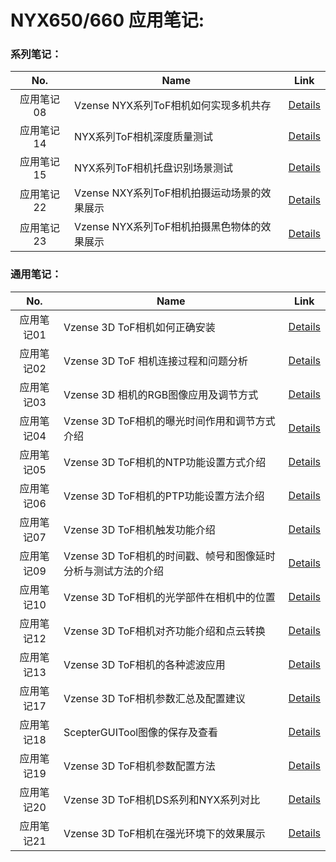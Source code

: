 

# NYX650/660 应用笔记:

### **系列笔记：**

|    No.     | Name                                         | Link                                                         |
| :--------: | -------------------------------------------- | ------------------------------------------------------------ |
| 应用笔记08 | Vzense  NYX系列ToF相机如何实现多机共存       | [Details](https://gongye.goermicro.com/blog/application-notes/an08-how-to-avoid-multiple-vzense-tof-camera-interference-with-each-other.html) |
| 应用笔记14 | NYX系列ToF相机深度质量测试                   | [Details](https://gongye.goermicro.com/blog/application-notes/an14-nyx-series-of-tof-camera-depth-quality-testing-data.html) |
| 应用笔记15 | NYX系列ToF相机托盘识别场景测试               | [Details](https://gongye.goermicro.com/blog/application-notes/an15-nyx-series-of-tof-camera-pallet-identification-testing.html) |
| 应用笔记22 | Vzense  NXY系列ToF相机拍摄运动场景的效果展示 | [Details](https://gongye.goermicro.com/blog/application-notes/an22-vzense-tof-cameras-performance-demonstration-in-moving-scenarios.html) |
| 应用笔记23 | Vzense  NYX系列ToF相机拍摄黑色物体的效果展示 | [Details](https://gongye.goermicro.com/blog/application-notes/an23-vzense-nyx-series-tof-cameras-performance-demonstration-when-capturing-black-objects.html) |



### **通用笔记：**

|    No.     | Name                                                         | Link                                                         |
| :--------: | ------------------------------------------------------------ | ------------------------------------------------------------ |
| 应用笔记01 | Vzense 3D ToF相机如何正确安装                                | [Details](https://gongye.goermicro.com/blog/application-notes/an01-how-to-install-vzense-tof-camera-correctly.html) |
| 应用笔记02 | Vzense 3D ToF 相机连接过程和问题分析                         | [Details](https://gongye.goermicro.com/blog/application-notes/an02-how-to-connect-the-camera-and-how-to-solve-the-problem.html) |
| 应用笔记03 | Vzense 3D 相机的RGB图像应用及调节方式                        | [Details](https://gongye.goermicro.com/blog/application-notes/an03-how-to-apply-and-adjust-rgb-image-in-vzense-tof-camera.html) |
| 应用笔记04 | Vzense 3D ToF相机的曝光时间作用和调节方式介绍                | [Details](https://gongye.goermicro.com/blog/application-notes/an04-exposure-time-influences-the-vzense-tof-camera-as-well-as-the-adjustment-method.html) |
| 应用笔记05 | Vzense 3D ToF相机的NTP功能设置方式介绍                       | [Details](https://gongye.goermicro.com/blog/application-notes/an05-ntp-function-settings-for-vzense-3d-tof-camera.html) |
| 应用笔记06 | Vzense 3D ToF相机的PTP功能设置方法介绍                       | [Details](https://gongye.goermicro.com/blog/application-notes/an06-ptp-function-settings-for-vzense-3d-tof-camera.html) |
| 应用笔记07 | Vzense 3D ToF相机触发功能介绍                                | [Details](https://gongye.goermicro.com/blog/application-notes/an07-deep-learning-about-trigger-function-in-vzense-3d-tof-camera.html) |
| 应用笔记09 | Vzense 3D  ToF相机的时间戳、帧号和图像延时分析与测试方法的介绍 | [Details](https://gongye.goermicro.com/blog/application-notes/an09-introduction-to-timestamp-principle-and-latency.html) |
| 应用笔记10 | Vzense 3D ToF相机的光学部件在相机中的位置                    | [Details](https://gongye.goermicro.com/blog/application-notes/an10-the-position-and-fov-of-key-parts-in-vzense-tof-cameras.html) |
| 应用笔记12 | Vzense 3D ToF相机对齐功能介绍和点云转换                      | [Details](https://gongye.goermicro.com/blog/application-notes/an12-introduction-to-vzense-tof-camera-image-alignmentand-point-cloud-conversion.html) |
| 应用笔记13 | Vzense 3D ToF相机的各种滤波应用                              | [Details](https://gongye.goermicro.com/blog/application-notes/an13-various-filtering-applications-of-vzense-tof-camera.html) |
| 应用笔记17 | Vzense 3D ToF相机参数汇总及配置建议                          | [Details](https://gongye.goermicro.com/blog/application-notes/an17-vzense-tof-parameters-summary-and-configuration-recommendations.html) |
| 应用笔记18 | ScepterGUITool图像的保存及查看                               | [Details](https://gongye.goermicro.com/blog/application-notes/an18-scepterguitool-saving-and-viewing-maps.html) |
| 应用笔记19 | Vzense 3D ToF相机参数配置方法                                | [Details](https://gongye.goermicro.com/blog/application-notes/an19-vzense-tof-camera-parameter-configuration-method.html) |
| 应用笔记20 | Vzense 3D ToF相机DS系列和NYX系列对比                         | [Details](https://gongye.goermicro.com/blog/application-notes/an20-vzense-tof-ds-series-vs-nyx-series.html) |
| 应用笔记21 | Vzense 3D ToF相机在强光环境下的效果展示                      | [Details](https://gongye.goermicro.com/blog/application-notes/an21-vzense-tof-cameras-performance-demonstration-of-intense-lighting.html) |

